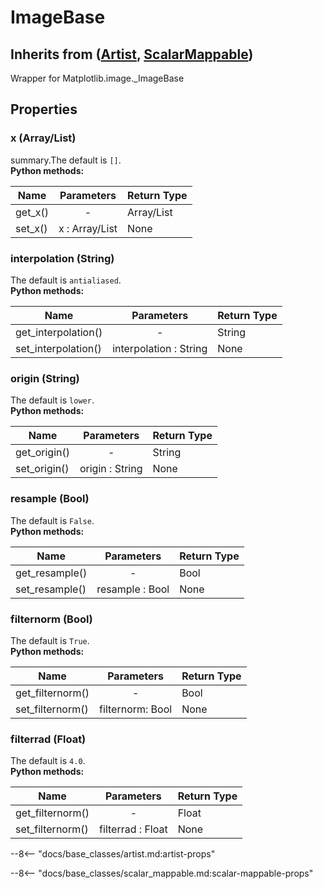 # ImageBase

## Inherits from ([Artist](./artist.md), [ScalarMappable](./scalar_mappable.md))

Wrapper for Matplotlib.image._ImageBase


## Properties

[//]: # (--8<-- [start:image-base-props])

### x (Array/List) 
summary.The default is `[]`.<br>
**Python methods:**

| Name | Parameters | Return Type |
| -------------- |:------------------:|---------------|
|get_x() | - | Array/List|
|set_x() | x : Array/List| None |

### interpolation (String) 
The default is `antialiased`.<br>
**Python methods:**

| Name | Parameters | Return Type |
| -------------- |:------------------:|---------------|
|get_interpolation() | - | String|
|set_interpolation() | interpolation : String| None |

### origin (String) 
The default is `lower`.<br>
**Python methods:**

| Name | Parameters | Return Type |
| -------------- |:------------------:|---------------|
|get_origin() | - | String|
|set_origin() | origin : String| None |

### resample (Bool) 
The default is `False`.<br>
**Python methods:**

| Name | Parameters | Return Type |
| -------------- |:------------------:|---------------|
|get_resample() | - | Bool|
|set_resample() | resample : Bool| None |

### filternorm (Bool) 
The default is `True`.<br>
**Python methods:**

| Name | Parameters | Return Type |
| -------------- |:------------------:|---------------|
|get_filternorm() | - | Bool|
|set_filternorm() | filternorm: Bool| None |

### filterrad (Float) 
The default is `4.0`.<br>
**Python methods:**

| Name | Parameters | Return Type |
| -------------- |:------------------:|---------------|
|get_filternorm() | - | Float|
|set_filternorm() | filterrad : Float| None |

--8<-- "docs/base_classes/artist.md:artist-props"

--8<-- "docs/base_classes/scalar_mappable.md:scalar-mappable-props"

[//]: # (--8<-- [end:image-base-props])